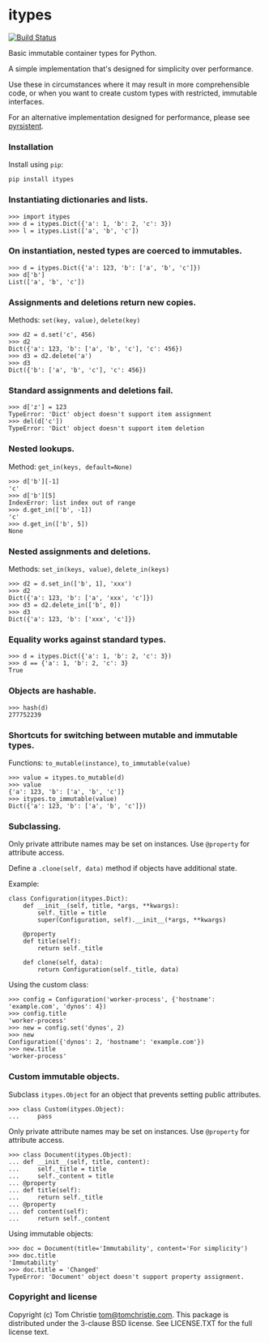 # itypes

[![Build Status](https://travis-ci.org/tomchristie/itypes.svg?branch=master)](https://travis-ci.org/tomchristie/itypes)

Basic immutable container types for Python.

A simple implementation that's designed for simplicity over performance.

Use these in circumstances where it may result in more comprehensible code,
or when you want to create custom types with restricted, immutable interfaces.

For an alternative implementation designed for performance,
please see [pyrsistent](https://github.com/tobgu/pyrsistent).

### Installation

Install using `pip`:

    pip install itypes

### Instantiating dictionaries and lists.

    >>> import itypes
    >>> d = itypes.Dict({'a': 1, 'b': 2, 'c': 3})
    >>> l = itypes.List(['a', 'b', 'c'])

### On instantiation, nested types are coerced to immutables.

    >>> d = itypes.Dict({'a': 123, 'b': ['a', 'b', 'c']})
    >>> d['b']
    List(['a', 'b', 'c'])

### Assignments and deletions return new copies.

Methods: `set(key, value)`, `delete(key)`

    >>> d2 = d.set('c', 456)
    >>> d2
    Dict({'a': 123, 'b': ['a', 'b', 'c'], 'c': 456})
    >>> d3 = d2.delete('a')
    >>> d3
    Dict({'b': ['a', 'b', 'c'], 'c': 456})

### Standard assignments and deletions fail.

    >>> d['z'] = 123
    TypeError: 'Dict' object doesn't support item assignment
    >>> del(d['c'])
    TypeError: 'Dict' object doesn't support item deletion

### Nested lookups.

Method: `get_in(keys, default=None)`

    >>> d['b'][-1]
    'c'
    >>> d['b'][5]
    IndexError: list index out of range
    >>> d.get_in(['b', -1])
    'c'
    >>> d.get_in(['b', 5])
    None

### Nested assignments and deletions.

Methods: `set_in(keys, value)`, `delete_in(keys)`

    >>> d2 = d.set_in(['b', 1], 'xxx')
    >>> d2
    Dict({'a': 123, 'b': ['a', 'xxx', 'c']})
    >>> d3 = d2.delete_in(['b', 0])
    >>> d3
    Dict({'a': 123, 'b': ['xxx', 'c']})

### Equality works against standard types.

    >>> d = itypes.Dict({'a': 1, 'b': 2, 'c': 3})
    >>> d == {'a': 1, 'b': 2, 'c': 3}
    True

### Objects are hashable.

    >>> hash(d)
    277752239

### Shortcuts for switching between mutable and immutable types.

Functions: `to_mutable(instance)`, `to_immutable(value)`

    >>> value = itypes.to_mutable(d)
    >>> value
    {'a': 123, 'b': ['a', 'b', 'c']}
    >>> itypes.to_immutable(value)
    Dict({'a': 123, 'b': ['a', 'b', 'c']})

### Subclassing.

Only private attribute names may be set on instances. Use `@property` for attribute access.

Define a `.clone(self, data)` method if objects have additional state.

Example:

    class Configuration(itypes.Dict):
        def __init__(self, title, *args, **kwargs):
            self._title = title
            super(Configuration, self).__init__(*args, **kwargs)

        @property
        def title(self):
            return self._title

        def clone(self, data):
            return Configuration(self._title, data)

Using the custom class:

    >>> config = Configuration('worker-process', {'hostname': 'example.com', 'dynos': 4})
    >>> config.title
    'worker-process'
    >>> new = config.set('dynos', 2)
    >>> new
    Configuration({'dynos': 2, 'hostname': 'example.com'})
    >>> new.title
    'worker-process'

### Custom immutable objects.

Subclass `itypes.Object` for an object that prevents setting public attributes.

    >>> class Custom(itypes.Object):
    ...     pass

Only private attribute names may be set on instances. Use `@property` for attribute access.

    >>> class Document(itypes.Object):
    ... def __init__(self, title, content):
    ...     self._title = title
    ...     self._content = title
    ... @property
    ... def title(self):
    ...     return self._title
    ... @property
    ... def content(self):
    ...     return self._content

Using immutable objects:

    >>> doc = Document(title='Immutability', content='For simplicity')
    >>> doc.title
    'Immutability'
    >>> doc.title = 'Changed'
    TypeError: 'Document' object doesn't support property assignment.

### Copyright and license

Copyright (c) Tom Christie <tom@tomchristie.com>. This package is distributed
under the 3-clause BSD license. See LICENSE.TXT for the full license text.
